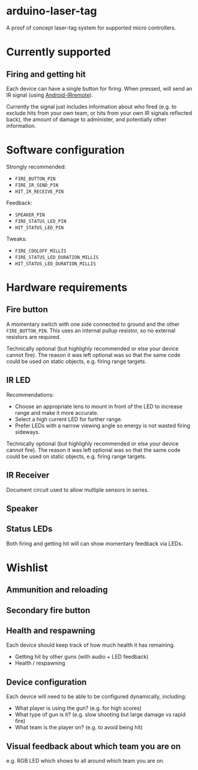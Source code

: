 # arduino-laser-tag

A proof of concept laser-tag system for supported micro controllers.

# Currently supported

## Firing and getting hit

Each device can have a single button for firing. When pressed, will send an IR signal (using [Android-IRremote](https://github.com/Arduino-IRremote/Arduino-IRremote)).

Currently the signal just includes information about who fired (e.g. to exclude hits from your own team, or hits from your own IR signals reflected back), the amount of damage to administer, and potentially other information.

# Software configuration

Strongly recommended:
* `FIRE_BUTTON_PIN`
* `FIRE_IR_SEND_PIN`
* `HIT_IR_RECEIVE_PIN`

Feedback:
* `SPEAKER_PIN`
* `FIRE_STATUS_LED_PIN`
* `HIT_STATUS_LED_PIN`

Tweaks:
* `FIRE_COOLOFF_MILLIS`
* `FIRE_STATUS_LED_DURATION_MILLIS`
* `HIT_STATUS_LED_DURATION_MILLIS`

# Hardware requirements

## Fire button

A momentary switch with one side connected to ground and the other `FIRE_BUTTON_PIN`.
This uses an internal pullup resistor, so no external resistors are required.

Technically optional (but highlighly recommended or else your device cannot fire).
The reason it was left optional was so that the same code could be used on static objects, e.g. firing range targets.

## IR LED

Recommendations:
 * Choose an appropriate lens to mount in front of the LED to increase range and make it more accurate.
 * Select a high current LED for further range.
 * Prefer LEDs with a narrow viewing angle so energy is not wasted firing sideways.

Technically optional (but highlighly recommended or else your device cannot fire).
The reason it was left optional was so that the same code could be used on static objects, e.g. firing range targets.

## IR Receiver

Document circuit used to allow multiple sensors in series.

## Speaker

## Status LEDs

Both firing and getting hit will can show momentary feedback via LEDs. 

# Wishlist

## Ammunition and reloading

## Secondary fire button

## Health and respawning

Each device should keep track of how much health it has remaining.

 * Getting hit by other guns (with audio + LED feedback)
 * Health / respawning

## Device configuration

Each device will need to be able to be configured dynamically, including:
* What player is using the gun? (e.g. for high scores)
* What type of gun is it? (e.g. slow shooting but large damage vs rapid fire)
* What team is the player on? (e.g. to avoid being hit)

## Visual feedback about which team you are on

e.g. RGB LED which shows to all around which team you are on.